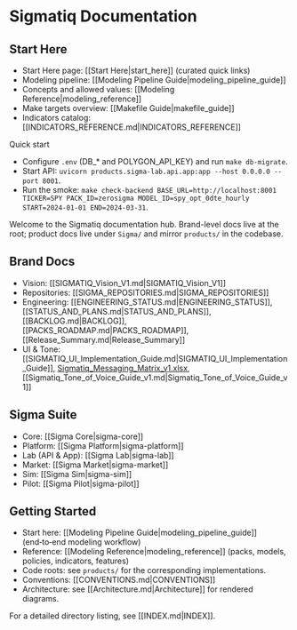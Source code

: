 # Sigmatiq Documentation

## Start Here
- Start Here page: [[Start Here|start_here]] (curated quick links)
- Modeling pipeline: [[Modeling Pipeline Guide|modeling_pipeline_guide]]
- Concepts and allowed values: [[Modeling Reference|modeling_reference]]
- Make targets overview: [[Makefile Guide|makefile_guide]]
- Indicators catalog: [[INDICATORS_REFERENCE.md|INDICATORS_REFERENCE]]

Quick start
- Configure `.env` (DB_* and POLYGON_API_KEY) and run `make db-migrate`.
- Start API: `uvicorn products.sigma-lab.api.app:app --host 0.0.0.0 --port 8001`.
- Run the smoke: `make check-backend BASE_URL=http://localhost:8001 TICKER=SPY PACK_ID=zerosigma MODEL_ID=spy_opt_0dte_hourly START=2024-01-01 END=2024-03-31`.

Welcome to the Sigmatiq documentation hub. Brand-level docs live at the root; product docs live under `Sigma/` and mirror `products/` in the codebase.

## Brand Docs
- Vision: [[SIGMATIQ_Vision_V1.md|SIGMATIQ_Vision_V1]]
- Repositories: [[SIGMA_REPOSITORIES.md|SIGMA_REPOSITORIES]]
- Engineering: [[ENGINEERING_STATUS.md|ENGINEERING_STATUS]], [[STATUS_AND_PLANS.md|STATUS_AND_PLANS]], [[BACKLOG.md|BACKLOG]], [[PACKS_ROADMAP.md|PACKS_ROADMAP]], [[Release_Summary.md|Release_Summary]]
- UI & Tone: [[SIGMATIQ_UI_Implementation_Guide.md|SIGMATIQ_UI_Implementation_Guide]], [Sigmatiq_Messaging_Matrix_v1.xlsx](Sigmatiq_Messaging_Matrix_v1.xlsx), [[Sigmatiq_Tone_of_Voice_Guide_v1.md|Sigmatiq_Tone_of_Voice_Guide_v1]]

## Sigma Suite
- Core: [[Sigma Core|sigma-core]]
- Platform: [[Sigma Platform|sigma-platform]]
- Lab (API & App): [[Sigma Lab|sigma-lab]]
- Market: [[Sigma Market|sigma-market]]
- Sim: [[Sigma Sim|sigma-sim]]
- Pilot: [[Sigma Pilot|sigma-pilot]]

## Getting Started
- Start here: [[Modeling Pipeline Guide|modeling_pipeline_guide]] (end‑to‑end modeling workflow)
- Reference: [[Modeling Reference|modeling_reference]] (packs, models, policies, indicators, features)
- Code roots: see `products/` for the corresponding implementations.
- Conventions: [[CONVENTIONS.md|CONVENTIONS]]
- Architecture: see [[Architecture.md|Architecture]] for rendered diagrams.

For a detailed directory listing, see [[INDEX.md|INDEX]].
